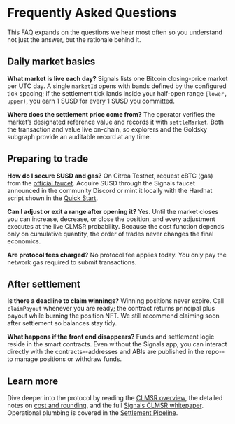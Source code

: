 # Frequently Asked Questions

This FAQ expands on the questions we hear most often so you understand not just the answer, but the rationale behind it.

## Daily market basics

**What market is live each day?** Signals lists one Bitcoin closing-price market per UTC day. A single `marketId` opens with bands defined by the configured tick spacing; if the settlement tick lands inside your half-open range `[lower, upper)`, you earn 1 SUSD for every 1 SUSD you committed.

**Where does the settlement price come from?** The operator verifies the market’s designated reference value and records it with `settleMarket`. Both the transaction and value live on-chain, so explorers and the Goldsky subgraph provide an auditable record at any time.

## Preparing to trade

**How do I secure SUSD and gas?** On Citrea Testnet, request cBTC (gas) from the [official faucet](https://faucet.testnet.citrea.xyz/). Acquire SUSD through the Signals faucet announced in the community Discord or mint it locally with the Hardhat script shown in the [Quick Start](/docs/quickstart).

**Can I adjust or exit a range after opening it?** Yes. Until the market closes you can increase, decrease, or close the position, and every adjustment executes at the live CLMSR probability. Because the cost function depends only on cumulative quantity, the order of trades never changes the final economics.

**Are protocol fees charged?** No protocol fee applies today. You only pay the network gas required to submit transactions.

## After settlement

**Is there a deadline to claim winnings?** Winning positions never expire. Call `claimPayout` whenever you are ready; the contract returns principal plus payout while burning the position NFT. We still recommend claiming soon after settlement so balances stay tidy.

**What happens if the front end disappears?** Funds and settlement logic reside in the smart contracts. Even without the Signals app, you can interact directly with the contracts--addresses and ABIs are published in the repo--to manage positions or withdraw funds.

## Learn more

Dive deeper into the protocol by reading the [CLMSR overview](../mechanism/overview.md), the detailed notes on [cost and rounding](../mechanism/cost-rounding.md), and the full [Signals CLMSR whitepaper](/whitepaper.pdf). Operational plumbing is covered in the [Settlement Pipeline](/docs/market/settlement-pipeline).
